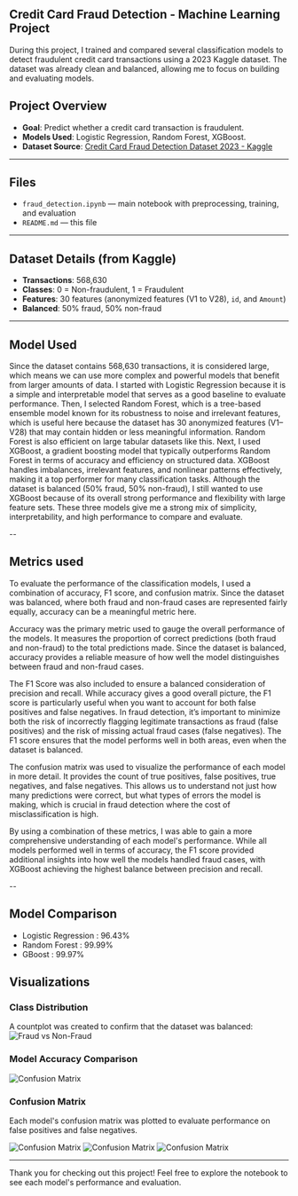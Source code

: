## Credit Card Fraud Detection - Machine Learning Project

During this project, I trained and compared several classification models to detect fraudulent credit card transactions using a 2023 Kaggle dataset. The dataset was already clean and balanced, allowing me to focus on building and evaluating models.

## Project Overview

- **Goal**: Predict whether a credit card transaction is fraudulent.
- **Models Used**: Logistic Regression, Random Forest, XGBoost.
- **Dataset Source**: [Credit Card Fraud Detection Dataset 2023 - Kaggle](https://www.kaggle.com/datasets/nelgiriyewithana/credit-card-fraud-detection-dataset-2023)

---

## Files

- `fraud_detection.ipynb` — main notebook with preprocessing, training, and evaluation
- `README.md` — this file

---
##  Dataset Details (from Kaggle)

- **Transactions**: 568,630
- **Classes**: 0 = Non-fraudulent, 1 = Fraudulent
- **Features**: 30 features (anonymized features (V1 to V28), `id`, and `Amount`)
- **Balanced**: 50% fraud, 50% non-fraud

---

## Model Used 

Since the dataset contains 568,630 transactions, it is considered large, which means we can use more complex and powerful models that benefit from larger amounts of data. I started with Logistic Regression because it is a simple and interpretable model that serves as a good baseline to evaluate performance. Then, I selected Random Forest, which is a tree-based ensemble model known for its robustness to noise and irrelevant features, which is useful here because the dataset has 30 anonymized features (V1–V28) that may contain hidden or less meaningful information. Random Forest is also efficient on large tabular datasets like this. Next, I used XGBoost, a gradient boosting model that typically outperforms Random Forest in terms of accuracy and efficiency on structured data. XGBoost handles imbalances, irrelevant features, and nonlinear patterns effectively, making it a top performer for many classification tasks. Although the dataset is balanced (50% fraud, 50% non-fraud), I still wanted to use XGBoost because of its overall strong performance and flexibility with large feature sets. These three models give me a strong mix of simplicity, interpretability, and high performance to compare and evaluate.


--
## Metrics used 

To evaluate the performance of the classification models, I used a combination of accuracy, F1 score, and confusion matrix. Since the dataset was balanced, where both fraud and non-fraud cases are represented fairly equally, accuracy can be a meaningful metric here.

Accuracy was the primary metric used to gauge the overall performance of the models. It measures the proportion of correct predictions (both fraud and non-fraud) to the total predictions made. Since the dataset is balanced, accuracy provides a reliable measure of how well the model distinguishes between fraud and non-fraud cases.

The F1 Score was also included to ensure a balanced consideration of precision and recall. While accuracy gives a good overall picture, the F1 score is particularly useful when you want to account for both false positives and false negatives. In fraud detection, it’s important to minimize both the risk of incorrectly flagging legitimate transactions as fraud (false positives) and the risk of missing actual fraud cases (false negatives). The F1 score ensures that the model performs well in both areas, even when the dataset is balanced.

The confusion matrix was used to visualize the performance of each model in more detail. It provides the count of true positives, false positives, true negatives, and false negatives. This allows us to understand not just how many predictions were correct, but what types of errors the model is making, which is crucial in fraud detection where the cost of misclassification is high.

By using a combination of these metrics, I was able to gain a more comprehensive understanding of each model's performance. While all models performed well in terms of accuracy, the F1 score provided additional insights into how well the models handled fraud cases, with XGBoost achieving the highest balance between precision and recall.


--
## Model Comparison

- Logistic Regression : 96.43%
-  Random Forest : 99.99%
-   GBoost : 99.97%

## Visualizations

### Class Distribution
A countplot was created to confirm that the dataset was balanced:
![Fraud vs Non-Fraud](fraud_distribution.png)

### Model Accuracy Comparison 
![Confusion Matrix](model_accuracy_comparison.png)


### Confusion Matrix
Each model's confusion matrix was plotted to evaluate performance on false positives and false negatives.

![Confusion Matrix](confusion_matrix.png)
![Confusion Matrix](confusion_matrix2.png)
![Confusion Matrix](confusion_matrix3.png)

---

Thank you for checking out this project! Feel free to explore the notebook to see each model's performance and evaluation.

